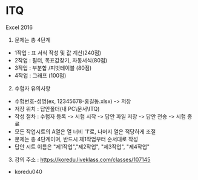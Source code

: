 # ITQ

Excel 2016 <br>

1. 문제는 총 4단계 <br>

 * 1작업 : 표 서식 작성 및 값 계산(240점)<br>
 * 2작업 : 필터, 목표값찾기, 자동서식(80점)<br>
 * 3작업 : 부분합 /피벗테이블 (80점)<br>
 * 4작업 : 그래프 (100점) <br>

2. 수험자 유의사항

 * 수험번호-성명(ex, 12345678-홍길동.xlsx) -> 저장
 * 저장 위치 : 답안폴더(내 PC\문서\ITQ)
 * 작성 절차 : 수험자 등록 -> 시험 시작 -> 답안 파일 저장 -> 답안 전송 -> 시험 종료
 * 모든 작업시트의 A열은 열 너비 '1'로, 나머지 열은 적당하게 조절
 * 문제는 총 4단계이며, 반드시 제1작업부터 순서대로 작성
 * 답안 시트 이름은 "제1작업","제2작업", "제3작업", "제4작업"

3. 강의 주소 : https://koredu.liveklass.com/classes/107145
 * koredu040

